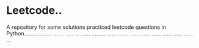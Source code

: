 # Leetcode..
A repository for some solutions practiced leetcode questions in Python.................. ....... ..... ... ...... ......... ...... ....... ...... ...... ...... ...... ...... ...... ...
